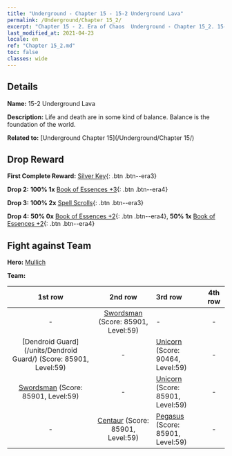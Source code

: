 ```yaml
---
title: "Underground - Chapter 15 - 15-2 Underground Lava"
permalink: /Underground/Chapter 15_2/
excerpt: "Chapter 15 - 2. Era of Chaos  Underground - Chapter 15_2. 15-2 Underground Lava"
last_modified_at: 2021-04-23
locale: en
ref: "Chapter 15_2.md"
toc: false
classes: wide
---
```


## Details

 **Name:** 15-2 Underground Lava

 **Description:** Life and death are in some kind of balance. Balance is the foundation of the world.

 **Related to:** [Underground Chapter 15](/Underground/Chapter 15/)

## Drop Reward

 **First Complete Reward:** [Silver Key](/Items/con_693/){: .btn .btn--era3}

 **Drop 2:** **100% 1x** [Book of Essences +3](/Items/mat_60/){: .btn .btn--era4}

 **Drop 3:** **100% 2x** [Spell Scrolls](/Items/con_694/){: .btn .btn--era3}

 **Drop 4:** **50% 0x** [Book of Essences +2](/Items/mat_53/){: .btn .btn--era4}, **50% 1x** [Book of Essences +2](/Items/mat_53/){: .btn .btn--era4}


## Fight against Team
 **Hero:** [Mullich](/heroes/Mullich/)

 **Team:**


  | 1st row | 2nd row | 3rd row | 4th row |
  |:----:|:----:|:----|:----:|
  | - | [Swordsman](/units/Swordsman/) (Score: 85901, Level:59)  | - | - |
  | [Dendroid Guard](/units/Dendroid Guard/) (Score: 85901, Level:59)  | - | [Unicorn](/units/Unicorn/) (Score: 90464, Level:59)  | - |
  | [Swordsman](/units/Swordsman/) (Score: 85901, Level:59)  | - | [Unicorn](/units/Unicorn/) (Score: 85901, Level:59)  | - |
  | - | [Centaur](/units/Centaur/) (Score: 85901, Level:59)  | [Pegasus](/units/Pegasus/) (Score: 85901, Level:59)  | - |


